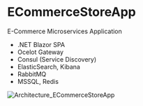 # ECommerceStoreApp
E-Commerce Microservices Application

- .NET Blazor SPA
- Ocelot Gateway
- Consul (Service Discovery)
- ElasticSearch, Kibana
- RabbitMQ
- MSSQL, Redis


![Architecture_ECommerceStoreApp](https://user-images.githubusercontent.com/82120298/232224426-d5a09cc2-3e60-499c-abc3-8dea7730f7b5.png)
